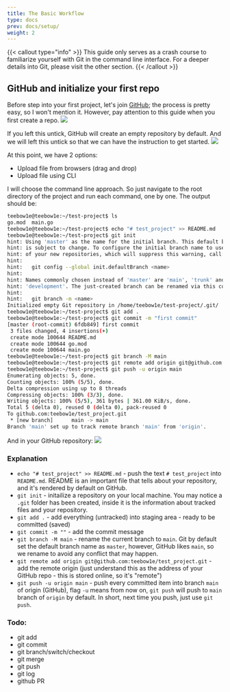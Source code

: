 ```yaml
---
title: The Basic Workflow
type: docs
prev: docs/setup/
weight: 2
---
```


{{< callout type="info" >}}
  This guide only serves as a crash course to familiarize yourself with Git in the command line interface. For a deeper details into Git, please visit the other section.
{{< /callout >}}

## GitHub and initialize your first repo
Before step into your first project, let's join [GitHub](https://github.com); the process is pretty easy, so I won't mention it. However, pay attention to this guide when you first create a repo.
![](/images/git/project_empty.png)

If you left this untick, GitHub will create an empty repository by default. And we will left this untick so that we can have the instruction to get started.
![](/images/git/options.png)

At this point, we have 2 options:
- Upload file from browsers (drag and drop)
- Upload file using CLI

I will choose the command line approach. So just navigate to the root directory of the project and run each command, one by one. The output should be:
```sh
teebow1e@teebow1e:~/test-project$ ls
go.mod  main.go
teebow1e@teebow1e:~/test-project$ echo "# test_project" >> README.md
teebow1e@teebow1e:~/test-project$ git init
hint: Using 'master' as the name for the initial branch. This default branch name
hint: is subject to change. To configure the initial branch name to use in all
hint: of your new repositories, which will suppress this warning, call:
hint:
hint:   git config --global init.defaultBranch <name>
hint:
hint: Names commonly chosen instead of 'master' are 'main', 'trunk' and
hint: 'development'. The just-created branch can be renamed via this command:
hint:
hint:   git branch -m <name>
Initialized empty Git repository in /home/teebow1e/test-project/.git/
teebow1e@teebow1e:~/test-project$ git add .
teebow1e@teebow1e:~/test-project$ git commit -m "first commit"
[master (root-commit) 6fdb849] first commit
 3 files changed, 4 insertions(+)
 create mode 100644 README.md
 create mode 100644 go.mod
 create mode 100644 main.go
teebow1e@teebow1e:~/test-project$ git branch -M main
teebow1e@teebow1e:~/test-project$ git remote add origin git@github.com:teebow1e/test_project.git
teebow1e@teebow1e:~/test-project$ git push -u origin main
Enumerating objects: 5, done.
Counting objects: 100% (5/5), done.
Delta compression using up to 8 threads
Compressing objects: 100% (3/3), done.
Writing objects: 100% (5/5), 361 bytes | 361.00 KiB/s, done.
Total 5 (delta 0), reused 0 (delta 0), pack-reused 0
To github.com:teebow1e/test_project.git
 * [new branch]      main -> main
Branch 'main' set up to track remote branch 'main' from 'origin'.
```
And in your GitHub repository:
![](/images/git/after_push.png)

### Explanation
- `echo "# test_project" >> README.md` - push the text `# test_project` into `README.md`. README is an important file that tells about your repository, and it's rendered by default on GitHub.
- `git init` - initailize a repository on your local machine. You may notice a `.git` folder has been created, inside it is the information about tracked files and your repository.
- `git add .` - add everything (untracked) into staging area - ready to be committed (saved)
- `git commit -m ""` - add the commit message
- `git branch -M main` - rename the current branch to `main`. Git by default set the default branch name as `master`, however, GitHub likes `main`, so we rename to avoid any conflict that may happen.
- `git remote add origin git@github.com:teebow1e/test_project.git` - add the remote origin (just understand this as the address of your GitHub repo - this is stored online, so it's "remote")
- `git push -u origin main` - push every committed item into branch `main` of origin (GitHub), flag `-u` means from now on, `git push` will push to `main` branch of `origin` by default. In short, next time you push, just use `git push`.

### Todo:
- git add
- git commit
- git branch/switch/checkout
- git merge
- git push
- git log
- github PR